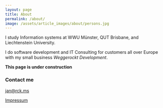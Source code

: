 ```yaml
---
layout: page
title: About
permalink: /about/
image: /assets/article_images/about/persons.jpg
---
```


I study Information systems at WWU Münster, QUT Brisbane, and Liechtenstein University.

I do software development and IT Consulting for customers all over Europe with my small business *Weggerockt Development*.


**This page is under construction**

### Contact me

[jan@rck.ms](mailto:jan@rck.ms)

[Impressum](/impressum/)